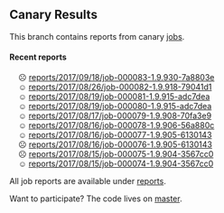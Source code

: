 ## Canary Results

This branch contains reports from canary [jobs](https://github.com/cljs-oss/canary/tree/jobs).

#### Recent reports

&nbsp;&nbsp;&nbsp;&nbsp;☹ [reports/2017/09/18/job-000083-1.9.930-7a8803e](reports/2017/09/18/job-000083-1.9.930-7a8803e)<br>
&nbsp;&nbsp;&nbsp;&nbsp;☺ [reports/2017/08/26/job-000082-1.9.918-79041d1](reports/2017/08/26/job-000082-1.9.918-79041d1)<br>
&nbsp;&nbsp;&nbsp;&nbsp;☺ [reports/2017/08/19/job-000081-1.9.915-adc7dea](reports/2017/08/19/job-000081-1.9.915-adc7dea)<br>
&nbsp;&nbsp;&nbsp;&nbsp;☺ [reports/2017/08/19/job-000080-1.9.915-adc7dea](reports/2017/08/19/job-000080-1.9.915-adc7dea)<br>
&nbsp;&nbsp;&nbsp;&nbsp;☺ [reports/2017/08/17/job-000079-1.9.908-70fa3e9](reports/2017/08/17/job-000079-1.9.908-70fa3e9)<br>
&nbsp;&nbsp;&nbsp;&nbsp;☺ [reports/2017/08/16/job-000078-1.9.906-56a880c](reports/2017/08/16/job-000078-1.9.906-56a880c)<br>
&nbsp;&nbsp;&nbsp;&nbsp;☺ [reports/2017/08/16/job-000077-1.9.905-6130143](reports/2017/08/16/job-000077-1.9.905-6130143)<br>
&nbsp;&nbsp;&nbsp;&nbsp;☹ [reports/2017/08/16/job-000076-1.9.905-6130143](reports/2017/08/16/job-000076-1.9.905-6130143)<br>
&nbsp;&nbsp;&nbsp;&nbsp;☹ [reports/2017/08/15/job-000075-1.9.904-3567cc0](reports/2017/08/15/job-000075-1.9.904-3567cc0)<br>
&nbsp;&nbsp;&nbsp;&nbsp;☺ [reports/2017/08/15/job-000074-1.9.904-3567cc0](reports/2017/08/15/job-000074-1.9.904-3567cc0)<br>

All job reports are available under [reports](reports).

Want to participate? The code lives on [master](https://github.com/cljs-oss/canary/tree/master).
